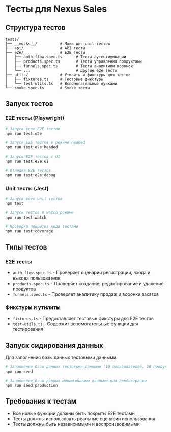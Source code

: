 # Тесты для Nexus Sales

## Структура тестов

```
tests/
├── __mocks__/          # Моки для unit-тестов
├── api/                # API тесты
├── e2e/                # E2E тесты
│   ├── auth-flow.spec.ts      # Тесты аутентификации
│   ├── products.spec.ts       # Тесты управления продуктами
│   ├── funnels.spec.ts        # Тесты аналитики воронок
│   └── ...                    # Другие e2e тесты
├── utils/              # Утилиты и фикстуры для тестов
│   ├── fixtures.ts     # Тестовые фикстуры
│   └── test-utils.ts   # Вспомогательные функции
└── smoke.spec.ts       # Smoke тесты
```

## Запуск тестов

### E2E тесты (Playwright)

```bash
# Запуск всех E2E тестов
npm run test:e2e

# Запуск E2E тестов в режиме headed
npm run test:e2e:headed

# Запуск E2E тестов с UI
npm run test:e2e:ui

# Отладка E2E тестов
npm run test:e2e:debug
```

### Unit тесты (Jest)

```bash
# Запуск всех unit тестов
npm test

# Запуск тестов в watch режиме
npm run test:watch

# Проверка покрытия кода тестами
npm run test:coverage
```

## Типы тестов

### E2E тесты

- `auth-flow.spec.ts` - Проверяет сценарии регистрации, входа и выхода пользователя
- `products.spec.ts` - Проверяет создание, редактирование и удаление продуктов
- `funnels.spec.ts` - Проверяет аналитику продаж и воронки заказов

### Фикстуры и утилиты

- `fixtures.ts` - Предоставляет тестовые фикстуры для E2E тестов
- `test-utils.ts` - Содержит вспомогательные функции для тестирования

## Запуск сидирования данных

Для заполнения базы данных тестовыми данными:

```bash
# Заполнение базы данных тестовыми данными (10 пользователей, 20 продуктов, 50 заказов)
npm run seed

# Заполнение базы данных минимальными данными для демонстрации
npm run seed:production
```

## Требования к тестам

- Все новые функции должны быть покрыты E2E тестами
- Тесты должны использовать реальные сценарии использования
- Тесты должны быть независимыми и воспроизводимыми